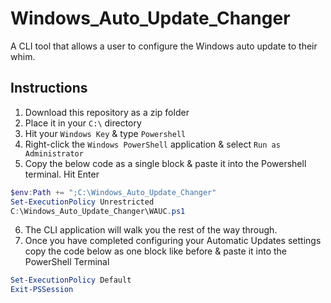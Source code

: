 # Windows_Auto_Update_Changer
A CLI tool that allows a user to configure the Windows auto update to their whim.

## Instructions
1. Download this repository as a zip folder
2. Place it in your `C:\` directory
3. Hit your `Windows Key` & type `Powershell`
4. Right-click the `Windows PowerShell` application & select `Run as Administrator`
5. Copy the below code as a single block & paste it into the Powershell terminal. Hit Enter

```Powershell
$env:Path += ";C:\Windows_Auto_Update_Changer"
Set-ExecutionPolicy Unrestricted
C:\Windows_Auto_Update_Changer\WAUC.ps1
```
6. The CLI application will walk you the rest of the way through.
7. Once you have completed configuring your Automatic Updates settings copy the code below as one block like before  & paste it into the PowerShell Terminal

```Powershell
Set-ExecutionPolicy Default
Exit-PSSession
```

